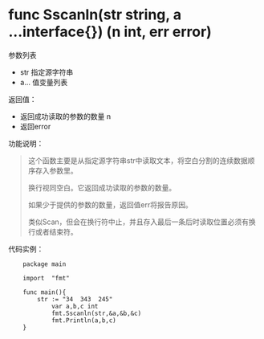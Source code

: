 # func Sscanln(str string, a ...interface{}) (n int, err error)

参数列表

- str 指定源字符串
- a... 值变量列表

返回值：

- 返回成功读取的参数的数量 n
- 返回error

功能说明：

>这个函数主要是从指定源字符串str中读取文本，将空白分割的连续数据顺序存入参数里。
>
>换行视同空白。它返回成功读取的参数的数量。
>
>如果少于提供的参数的数量，返回值err将报告原因。
>
>类似Scan，但会在换行符中止，并且存入最后一条后时读取位置必须有换行或者结束符。

代码实例：

        package main

        import  "fmt"

        func main(){
        	str := "34  343  245"
                var a,b,c int
                fmt.Sscanln(str,&a,&b,&c)
                fmt.Println(a,b,c)
        }


